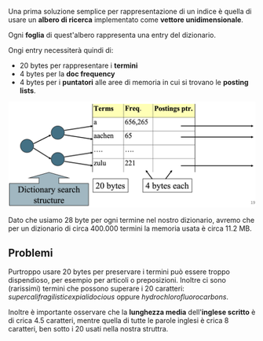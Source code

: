 Una prima soluzione semplice per rappresentazione di un indice è quella di usare un **albero di ricerca** implementato come **vettore unidimensionale**.

Ogni **foglia** di quest'albero rappresenta una entry del dizionario.

Ongi entry necessiterà quindi di:
- 20 bytes per rappresentare i **termini**
- 4 bytes per la **doc frequency**
- 4 bytes per i **puntatori** alle aree di memoria in cui si trovano le **posting lists**.

![](./img/IR_dictionary_storage_1.png)

Dato che usiamo 28 byte per ogni termine nel nostro dizionario, avremo che per un dizionario di circa 400.000 termini la memoria usata è circa $11.2$ MB.

## Problemi
Purtroppo usare 20 bytes per preservare i termini può essere troppo dispendioso, per esempio per articoli o preposizioni.
Inoltre ci sono (rarissimi) termini che possono superare i 20 caratteri: *supercalifragilisticexpialidocious* oppure *hydrochlorofluorocarbons*.

Inoltre è importante osservare che la **lunghezza media** dell'**inglese scritto** è di crica 4.5 caratteri, mentre quella di tutte le parole inglesi è crica 8 caratteri, ben sotto i 20 usati nella nostra struttra.